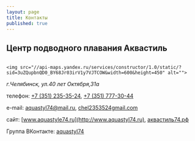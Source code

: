 ```yaml
---
layout: page
title: Контакты
published: true
---
```



## Центр подводного плавания Аквастиль

<div style="float: right">

    <img src="//api-maps.yandex.ru/services/constructor/1.0/static/?sid=3uZQupbnQD0_BY68Jr03irV1y7VJTCOW&width=600&height=450" alt="">

</div>

<address>г.Челябинск, ул.40 лет Октября,31а</address>

телефон: [+7 (351) 235-35-24](tel:+73512353524), [+7 (351) 777-30-44](tel:+73517773044)

e-mail: [aquastyl74@mail.ru](mailto:aquastyl74@mail.ru), [chel2353524gmail.com](mailto:chel2353524gmail.com)

сайт: [www.aquastyle74.ru](http://www.aquastyl74.ru), [аквастиль74.рф](http://аквастиль74.рф)

Группа ВКонтакте: [aquastyl74](http://vk.com/aquastyl74)
